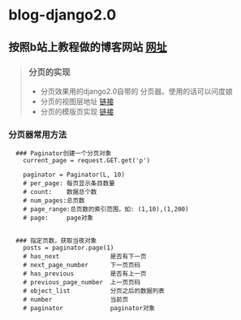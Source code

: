 # blog-django2.0
## 按照b站上教程做的博客网站 [网址](https://space.bilibili.com/252028233?spm_id_from=333.788.b_765f7570696e666f.2)
> ### 分页的实现
> * 分页效果用的django2.0自带的 分页器。使用的话可以问度娘
> * 分页的视图层地址 [链接](https://github.com/bidbear/blog-django2.0/blob/master/mysite/blog/views.py)
> * 分页的模版页实现 [链接](https://github.com/bidbear/blog-django2.0/blob/master/mysite/blog/templates/blog/blog_list.html)

### 分页器常用方法
```
  ### Paginator创建一个分页对象
    current_page = request.GET.get('p')

    paginator = Paginator(L, 10)
    # per_page: 每页显示条目数量
    # count:    数据总个数
    # num_pages:总页数
    # page_range:总页数的索引范围，如: (1,10),(1,200)
    # page:     page对象


  ### 指定页数，获取当夜对象
    posts = paginator.page(1) 
    # has_next              是否有下一页
    # next_page_number      下一页页码
    # has_previous          是否有上一页
    # previous_page_number  上一页页码
    # object_list           分页之后的数据列表
    # number                当前页
    # paginator             paginator对象
```
